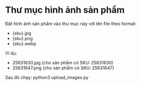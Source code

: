 # Thư mục hình ảnh sản phẩm

Đặt hình ảnh sản phẩm vào thư mục này với tên file theo format:
- {sku}.jpg
- {sku}.png  
- {sku}.webp

Ví dụ:
- 25631630.jpg (cho sản phẩm có SKU: 25631630)
- 25631647.png (cho sản phẩm có SKU: 25631647)

Sau đó chạy: python3 upload_images.py
